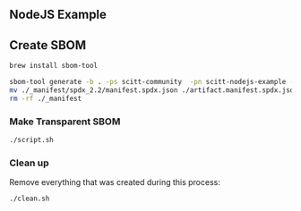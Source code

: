 
## NodeJS Example

## Create SBOM

```sh
brew install sbom-tool
```

```sh
sbom-tool generate -b . -ps scitt-community  -pn scitt-nodejs-example -pv 0.0.0
mv ./_manifest/spdx_2.2/manifest.spdx.json ./artifact.manifest.spdx.json 
rm -rf ./_manifest
```

### Make Transparent SBOM

```sh
./script.sh
```

### Clean up

Remove everything that was created during this process:

```sh
./clean.sh
```